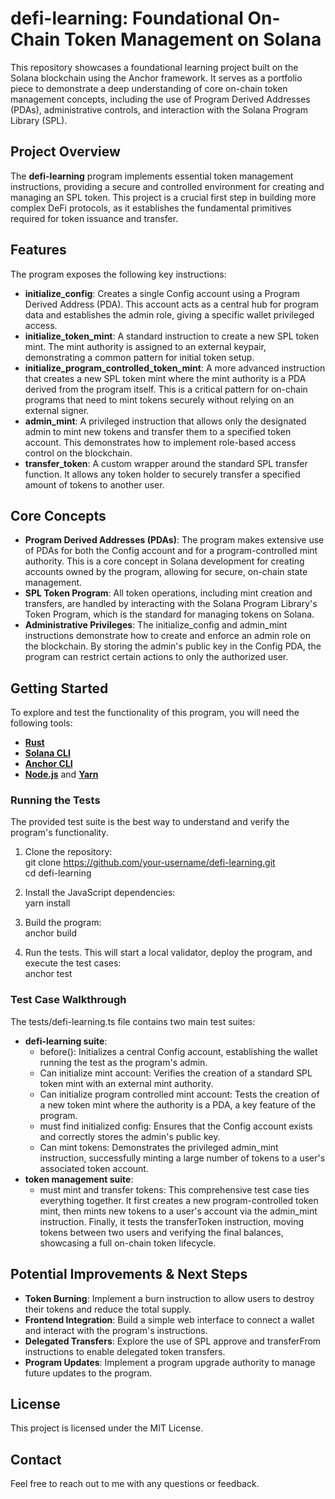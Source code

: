 # **defi-learning: Foundational On-Chain Token Management on Solana**

This repository showcases a foundational learning project built on the Solana blockchain using the Anchor framework. It serves as a portfolio piece to demonstrate a deep understanding of core on-chain token management concepts, including the use of Program Derived Addresses (PDAs), administrative controls, and interaction with the Solana Program Library (SPL).

## **Project Overview**

The **defi-learning** program implements essential token management instructions, providing a secure and controlled environment for creating and managing an SPL token. This project is a crucial first step in building more complex DeFi protocols, as it establishes the fundamental primitives required for token issuance and transfer.

## **Features**

The program exposes the following key instructions:

* **initialize\_config**: Creates a single Config account using a Program Derived Address (PDA). This account acts as a central hub for program data and establishes the admin role, giving a specific wallet privileged access.  
* **initialize\_token\_mint**: A standard instruction to create a new SPL token mint. The mint authority is assigned to an external keypair, demonstrating a common pattern for initial token setup.  
* **initialize\_program\_controlled\_token\_mint**: A more advanced instruction that creates a new SPL token mint where the mint authority is a PDA derived from the program itself. This is a critical pattern for on-chain programs that need to mint tokens securely without relying on an external signer.  
* **admin\_mint**: A privileged instruction that allows only the designated admin to mint new tokens and transfer them to a specified token account. This demonstrates how to implement role-based access control on the blockchain.  
* **transfer\_token**: A custom wrapper around the standard SPL transfer function. It allows any token holder to securely transfer a specified amount of tokens to another user.

## **Core Concepts**

* **Program Derived Addresses (PDAs)**: The program makes extensive use of PDAs for both the Config account and for a program-controlled mint authority. This is a core concept in Solana development for creating accounts owned by the program, allowing for secure, on-chain state management.  
* **SPL Token Program**: All token operations, including mint creation and transfers, are handled by interacting with the Solana Program Library's Token Program, which is the standard for managing tokens on Solana.  
* **Administrative Privileges**: The initialize\_config and admin\_mint instructions demonstrate how to create and enforce an admin role on the blockchain. By storing the admin's public key in the Config PDA, the program can restrict certain actions to only the authorized user.

## **Getting Started**

To explore and test the functionality of this program, you will need the following tools:

* [**Rust**](https://www.rust-lang.org/tools/install)  
* [**Solana CLI**](https://www.google.com/search?q=https://docs.solana.com/cli/install-solana-cli)  
* [**Anchor CLI**](https://www.anchor-lang.com/docs/installation)  
* [**Node.js**](https://nodejs.org/) and [**Yarn**](https://yarnpkg.com/)

### **Running the Tests**

The provided test suite is the best way to understand and verify the program's functionality.

1. Clone the repository:  
   git clone https://github.com/your-username/defi-learning.git  
   cd defi-learning

2. Install the JavaScript dependencies:  
   yarn install

3. Build the program:  
   anchor build

4. Run the tests. This will start a local validator, deploy the program, and execute the test cases:  
   anchor test

### **Test Case Walkthrough**

The tests/defi-learning.ts file contains two main test suites:

* **defi-learning suite**:  
  * before(): Initializes a central Config account, establishing the wallet running the test as the program's admin.  
  * Can initialize mint account: Verifies the creation of a standard SPL token mint with an external mint authority.  
  * Can initialize program controlled mint account: Tests the creation of a new token mint where the authority is a PDA, a key feature of the program.  
  * must find initialized config: Ensures that the Config account exists and correctly stores the admin's public key.  
  * Can mint tokens: Demonstrates the privileged admin\_mint instruction, successfully minting a large number of tokens to a user's associated token account.  
* **token management suite**:  
  * must mint and transfer tokens: This comprehensive test case ties everything together. It first creates a new program-controlled token mint, then mints new tokens to a user's account via the admin\_mint instruction. Finally, it tests the transferToken instruction, moving tokens between two users and verifying the final balances, showcasing a full on-chain token lifecycle.

## **Potential Improvements & Next Steps**

* **Token Burning**: Implement a burn instruction to allow users to destroy their tokens and reduce the total supply.  
* **Frontend Integration**: Build a simple web interface to connect a wallet and interact with the program's instructions.  
* **Delegated Transfers**: Explore the use of SPL approve and transferFrom instructions to enable delegated token transfers.  
* **Program Updates**: Implement a program upgrade authority to manage future updates to the program.

## **License**

This project is licensed under the MIT License.

## **Contact**

Feel free to reach out to me with any questions or feedback.